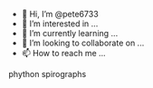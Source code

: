 - 👋 Hi, I’m @pete6733
- 👀 I’m interested in ...
- 🌱 I’m currently learning ...
- 💞️ I’m looking to collaborate on ...
- 📫 How to reach me ...

<!---
pete is a ✨ special ✨ repository because its `README.md` (this file) appears on your GitHub profile.
You can click the Preview link to take a look at your changes.
--->phython spirographs

